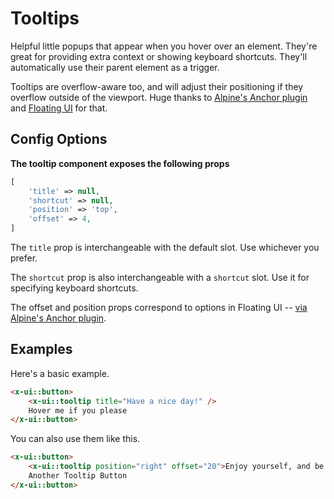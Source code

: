 # Tooltips

Helpful little popups that appear when you hover over an element. They're great for
providing extra context or showing keyboard shortcuts. They'll automatically use
their parent element as a trigger.

Tooltips are overflow-aware too, and will adjust their positioning if they overflow
outside of the viewport. Huge thanks to [Alpine's Anchor plugin](https://alpinejs.dev/plugins/anchor#positioning) and [Floating UI](https://floating-ui.com) for that.

## Config Options
**The tooltip component exposes the following props**
```php
[
    'title' => null,
    'shortcut' => null,
    'position' => 'top',
    'offset' => 4,
]
```

The `title` prop is interchangeable with the default slot. Use whichever you prefer.

The `shortcut` prop is also interchangeable with a `shortcut` slot. Use it for specifying keyboard shortcuts.

The offset and position props correspond to options in Floating UI -- [via Alpine's Anchor plugin](https://alpinejs.dev/plugins/anchor#positioning).


## Examples

Here's a basic example.
```html +demo
<x-ui::button>
    <x-ui::tooltip title="Have a nice day!" />
    Hover me if you please
</x-ui::button>
```

You can also use them like this.
```html +demo
<x-ui::button>
    <x-ui::tooltip position="right" offset="20">Enjoy yourself, and be happy.</x-ui::tooltip>
    Another Tooltip Button
</x-ui::button>
